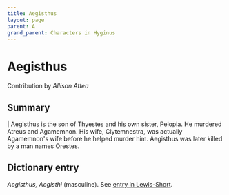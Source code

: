 ```yaml
---
title: Aegisthus
layout: page
parent: A
grand_parent: Characters in Hyginus
---
```



# Aegisthus


Contribution by *Allison Attea*


## Summary

| Aegisthus is the son of Thyestes and his own sister, Pelopia. He murdered Atreus and Agamemnon. His wife, Clytemnestra, was actually Agamemnon's wife before he helped murder him. Aegisthus was later killed by a man names Orestes.


## Dictionary entry

*Aegisthus, Aegisthi* (masculine). See [entry in Lewis-Short](http://folio2.furman.edu/lewis-short/index.html?urn=urn:cite2:hmt:ls.markdown:n1181).